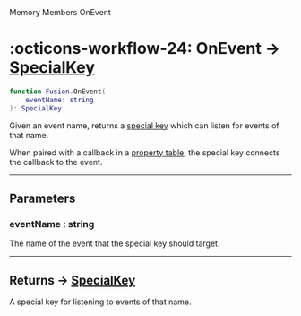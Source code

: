 <nav class="fusiondoc-api-breadcrumbs">
	<span>Memory</span>
	<span>Members</span>
	<span>OnEvent</span>
</nav>

<h1 class="fusiondoc-api-header" markdown>
	<span class="fusiondoc-api-icon" markdown>:octicons-workflow-24:</span>
	<span class="fusiondoc-api-name">OnEvent</span>
	<span class="fusiondoc-api-type">
		-> <a href="../../types/specialkey">SpecialKey</a>
	</span>
</h1>

```Lua
function Fusion.OnEvent(
	eventName: string
): SpecialKey
```

Given an event name, returns a [special key](../../types/specialkey) which 
can listen for events of that name.

When paired with a callback in a [property table](../../types/propertytable),
the special key connects the callback to the event.

-----

## Parameters

<h3 markdown>
	eventName
	<span class="fusiondoc-api-type">
		: string
	</span>
</h3>

The name of the event that the special key should target.

-----

<h2 markdown>
	Returns
	<span class="fusiondoc-api-type">
		-> <a href="../../types/specialkey">SpecialKey</a>
	</span>
</h2>

A special key for listening to events of that name.